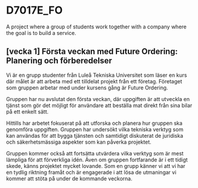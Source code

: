 # D7017E_FO
A project where a group of students work together with a company where the goal is to build a service.


## [vecka 1] Första veckan med Future Ordering: Planering och förberedelser

Vi är en grupp studenter från Luleå Tekniska Universitet som läser en kurs där målet är att arbeta med ett tilldelat projekt från ett företag. Företaget som gruppen arbetar med under kursens gång är Future Ordering.

Gruppen har nu avslutat den första veckan, där uppgiften är att utveckla en tjänst som gör det möjligt för användare att beställa mat direkt från sina bilar på ett enkelt sätt.

Hittills har arbetet fokuserat på att utforska och planera hur gruppen ska genomföra uppgiften. Gruppen har undersökt vilka tekniska verktyg som kan användas för att bygga tjänsten och samtidigt diskuterat de juridiska och säkerhetsmässiga aspekter som kan påverka projektet.

Gruppen kommer också att fortsätta utvärdera vilka verktyg som är mest lämpliga för att förverkliga idén. Även om gruppen fortfarande är i ett tidigt skede, känns projektet mycket lovande. Som en grupp känner vi att vi har en tydlig riktning framåt och är engagerade i att lösa de utmaningar vi kommer att stöta på under de kommande veckorna.
